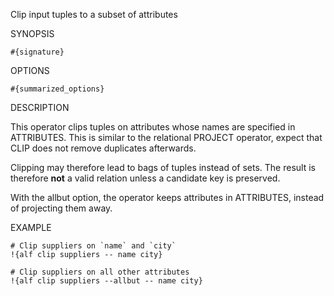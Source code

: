
Clip input tuples to a subset of attributes

SYNOPSIS

    #{signature}

OPTIONS

    #{summarized_options}

DESCRIPTION

This operator clips tuples on attributes whose names are specified in 
ATTRIBUTES. This is similar to the relational PROJECT operator, expect 
that CLIP does not remove duplicates afterwards.

Clipping may therefore lead to bags of tuples instead of sets. The result
is therefore **not** a valid relation unless a candidate key is preserved.

With the allbut option, the operator keeps attributes in ATTRIBUTES, instead 
of projecting them away. 

EXAMPLE

    # Clip suppliers on `name` and `city`
    !{alf clip suppliers -- name city}

    # Clip suppliers on all other attributes
    !{alf clip suppliers --allbut -- name city}

